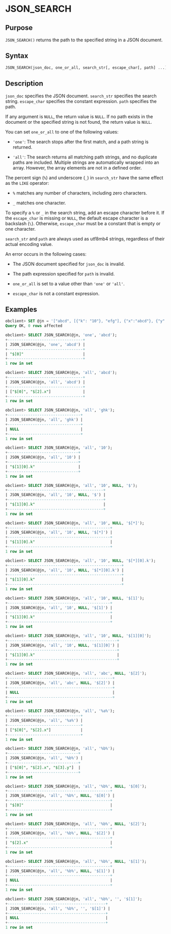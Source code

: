 # JSON_SEARCH

## Purpose

`JSON_SEARCH()` returns the path to the specified string in a JSON document.

## Syntax

```sql
JSON_SEARCH(json_doc, one_or_all, search_str[, escape_char[, path] ...])
```

## Description

`json_doc` specifies the JSON document. `search_str` specifies the search string. `escape_char` specifies the constant expression. `path` specifies the path.

If any argument is `NULL`, the return value is `NULL`. If no path exists in the document or the specified string is not found, the return value is `NULL`.

You can set `one_or_all` to one of the following values:

* `'one'`: The search stops after the first match, and a path string is returned.

* `'all'`: The search returns all matching path strings, and no duplicate paths are included. Multiple strings are automatically wrapped into an array. However, the array elements are not in a defined order.

The percent sign (`%`) and underscore (`_`) in `search_str` have the same effect as the `LIKE` operator:

* `%` matches any number of characters, including zero characters.

* `_` matches one character.

To specify a `%` or `_` in the search string, add an escape character before it. If the `escape_char` is missing or `NULL`, the default escape character is a backslash (`\`). Otherwise, `escape_char` must be a constant that is empty or one character.

`search_str` and `path` are always used as utf8mb4 strings, regardless of their actual encoding value.

An error occurs in the following cases:

* The JSON document specified for `json_doc` is invalid.

* The path expression specified for `path` is invalid.

* `one_or_all` is set to a value other than `'one'` or `'all'`.

* `escape_char` is not a constant expression.

## Examples

```sql
obclient> SET @jn = '["abcd", [{"k": "10"}, "efg"], {"x":"abcd"}, {"y":"cdef"}]';
Query OK, 0 rows affected

obclient> SELECT JSON_SEARCH(@jn, 'one', 'abcd');
+---------------------------------+
| JSON_SEARCH(@jn, 'one', 'abcd') |
+---------------------------------+
| "$[0]"                          |
+---------------------------------+
1 row in set

obclient> SELECT JSON_SEARCH(@jn, 'all', 'abcd');
+---------------------------------+
| JSON_SEARCH(@jn, 'all', 'abcd') |
+---------------------------------+
| ["$[0]", "$[2].x"]              |
+---------------------------------+
1 row in set

obclient> SELECT JSON_SEARCH(@jn, 'all', 'ghk');
+--------------------------------+
| JSON_SEARCH(@jn, 'all', 'ghk') |
+--------------------------------+
| NULL                           |
+--------------------------------+
1 row in set

obclient> SELECT JSON_SEARCH(@jn, 'all', '10');
+-------------------------------+
| JSON_SEARCH(@jn, 'all', '10') |
+-------------------------------+
| "$[1][0].k"                   |
+-------------------------------+
1 row in set

obclient> SELECT JSON_SEARCH(@jn, 'all', '10', NULL, '$');
+------------------------------------------+
| JSON_SEARCH(@jn, 'all', '10', NULL, '$') |
+------------------------------------------+
| "$[1][0].k"                              |
+------------------------------------------+
1 row in set

obclient> SELECT JSON_SEARCH(@jn, 'all', '10', NULL, '$[*]');
+---------------------------------------------+
| JSON_SEARCH(@jn, 'all', '10', NULL, '$[*]') |
+---------------------------------------------+
| "$[1][0].k"                                 |
+---------------------------------------------+
1 row in set

obclient> SELECT JSON_SEARCH(@jn, 'all', '10', NULL, '$[*][0].k');
+--------------------------------------------------+
| JSON_SEARCH(@jn, 'all', '10', NULL, '$[*][0].k') |
+--------------------------------------------------+
| "$[1][0].k"                                      |
+--------------------------------------------------+
1 row in set

obclient> SELECT JSON_SEARCH(@jn, 'all', '10', NULL, '$[1]');
+---------------------------------------------+
| JSON_SEARCH(@jn, 'all', '10', NULL, '$[1]') |
+---------------------------------------------+
| "$[1][0].k"                                 |
+---------------------------------------------+
1 row in set

obclient> SELECT JSON_SEARCH(@jn, 'all', '10', NULL, '$[1][0]');
+------------------------------------------------+
| JSON_SEARCH(@jn, 'all', '10', NULL, '$[1][0]') |
+------------------------------------------------+
| "$[1][0].k"                                    |
+------------------------------------------------+
1 row in set

obclient> SELECT JSON_SEARCH(@jn, 'all', 'abc', NULL, '$[2]');
+----------------------------------------------+
| JSON_SEARCH(@jn, 'all', 'abc', NULL, '$[2]') |
+----------------------------------------------+
| NULL                                         |
+----------------------------------------------+
1 row in set

obclient> SELECT JSON_SEARCH(@jn, 'all', '%a%');
+--------------------------------+
| JSON_SEARCH(@jn, 'all', '%a%') |
+--------------------------------+
| ["$[0]", "$[2].x"]             |
+--------------------------------+
1 row in set

obclient> SELECT JSON_SEARCH(@jn, 'all', '%b%');
+-------------------------------+
| JSON_SEARCH(@jn, 'all', '%b%') |
+-------------------------------+
| ["$[0]", "$[2].x", "$[3].y"]  |
+-------------------------------+
1 row in set

obclient> SELECT JSON_SEARCH(@jn, 'all', '%b%', NULL, '$[0]');
+---------------------------------------------+
| JSON_SEARCH(@jn, 'all', '%b%', NULL, '$[0]') |
+---------------------------------------------+
| "$[0]"                                      |
+---------------------------------------------+
1 row in set

obclient> SELECT JSON_SEARCH(@jn, 'all', '%b%', NULL, '$[2]');
+---------------------------------------------+
| JSON_SEARCH(@jn, 'all', '%b%', NULL, '$[2]') |
+---------------------------------------------+
| "$[2].x"                                    |
+---------------------------------------------+
1 row in set

obclient> SELECT JSON_SEARCH(@jn, 'all', '%b%', NULL, '$[1]');
+---------------------------------------------+
| JSON_SEARCH(@jn, 'all', '%b%', NULL, '$[1]') |
+---------------------------------------------+
| NULL                                        |
+---------------------------------------------+
1 row in set

obclient> SELECT JSON_SEARCH(@jn, 'all', '%b%', '', '$[1]');
+-------------------------------------------+
| JSON_SEARCH(@jn, 'all', '%b%', '', '$[1]') |
+-------------------------------------------+
| NULL                                      |
+-------------------------------------------+
1 row in set
```
